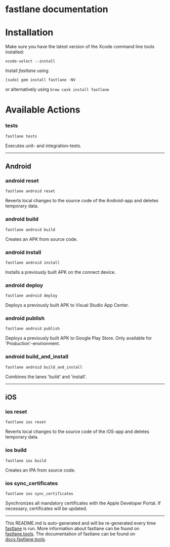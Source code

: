 fastlane documentation
================
# Installation

Make sure you have the latest version of the Xcode command line tools installed:

```
xcode-select --install
```

Install _fastlane_ using
```
[sudo] gem install fastlane -NV
```
or alternatively using `brew cask install fastlane`

# Available Actions
### tests
```
fastlane tests
```
Executes unit- and integration-tests.

----

## Android
### android reset
```
fastlane android reset
```
Reverts local changes to the source code of the Android-app and deletes temporary data.
### android build
```
fastlane android build
```
Creates an APK from source code.
### android install
```
fastlane android install
```
Installs a previously built APK on the connect device.
### android deploy
```
fastlane android deploy
```
Deploys a previously built APK to Visual Studio App Center.
### android publish
```
fastlane android publish
```
Deploys a previously built APK to Google Play Store. Only available for 'Production'-environment.
### android build_and_install
```
fastlane android build_and_install
```
Combines the lanes 'build' and 'install'.

----

## iOS
### ios reset
```
fastlane ios reset
```
Reverts local changes to the source code of the iOS-app and deletes temporary data.
### ios build
```
fastlane ios build
```
Creates an IPA from source code.
### ios sync_certificates
```
fastlane ios sync_certificates
```
Synchronizes all mandatory certificates with the Apple Developer Portal. If necessary, certificates will be updated.

----

This README.md is auto-generated and will be re-generated every time [fastlane](https://fastlane.tools) is run.
More information about fastlane can be found on [fastlane.tools](https://fastlane.tools).
The documentation of fastlane can be found on [docs.fastlane.tools](https://docs.fastlane.tools).
